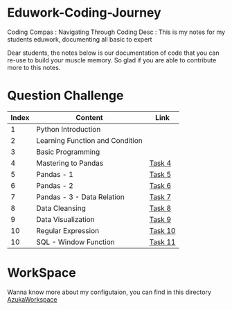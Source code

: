 # Eduwork-Coding-Journey
Coding Compas : Navigating Through Coding
Desc : This is my notes for my students eduwork, documenting all basic to expert

Dear students, the notes below is our documentation of code that you can re-use to build your muscle memory. So glad if you are able to contribute more to this notes.

# Question Challenge

| Index | Content                         | Link                       |
|-------|---------------------------------|----------------------------|
| 1     | Python Introduction             |                            |
| 2     | Learning Function and Condition |                            |
| 3     | Basic Programming               |                            |
| 4     | Mastering to Pandas             | [Task 4](notes/task_4.md)  |
| 5     | Pandas - 1                      | [Task 5](notes/task_5.md)  |
| 6     | Pandas - 2                      | [Task 6](notes/task_6.md)  |
| 7     | Pandas - 3 - Data Relation      | [Task 7](notes/task_7.md)  |
| 8     | Data Cleansing                  | [Task 8](notes/task_8.md)  |
| 9     | Data Visualization              | [Task 9](notes/task_9.md)  |
| 10    | Regular Expression              | [Task 10](notes/task_10.md) |
| 10    | SQL - Window Function           | [Task 11](notes/task_11.md) |


# WorkSpace

Wanna know more about my configutaion, you can find in this directory [AzukaWorkspace](https://github.com/azuka31/AzukaWorkspace)
